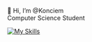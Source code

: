  👋 Hi, I’m @Konciem\
 Computer Science Student

[![My Skills](https://skillicons.dev/icons?i=cpp&perline=3)](https://skillicons.dev)
